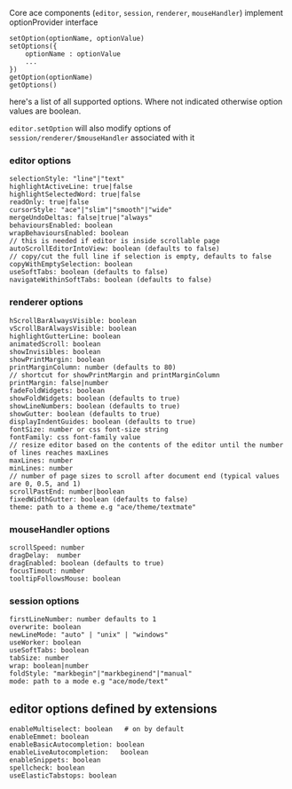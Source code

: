 Core ace components (`editor`, `session`, `renderer`, `mouseHandler`) implement optionProvider interface

    setOption(optionName, optionValue)
    setOptions({
        optionName : optionValue
        ...
    })
    getOption(optionName)
    getOptions()

here's a list of all supported options. Where not indicated otherwise option values are boolean.

`editor.setOption` will also modify options of `session/renderer/$mouseHandler` associated with it


### editor options

    selectionStyle: "line"|"text"
    highlightActiveLine: true|false
    highlightSelectedWord: true|false
    readOnly: true|false
    cursorStyle: "ace"|"slim"|"smooth"|"wide"
    mergeUndoDeltas: false|true|"always"
    behavioursEnabled: boolean
    wrapBehavioursEnabled: boolean
    // this is needed if editor is inside scrollable page
    autoScrollEditorIntoView: boolean (defaults to false)
    // copy/cut the full line if selection is empty, defaults to false
    copyWithEmptySelection: boolean 
    useSoftTabs: boolean (defaults to false)
    navigateWithinSoftTabs: boolean (defaults to false)
 
### renderer options
 
    hScrollBarAlwaysVisible: boolean
    vScrollBarAlwaysVisible: boolean
    highlightGutterLine: boolean
    animatedScroll: boolean
    showInvisibles: boolean
    showPrintMargin: boolean
    printMarginColumn: number (defaults to 80)
    // shortcut for showPrintMargin and printMarginColumn
    printMargin: false|number 
    fadeFoldWidgets: boolean
    showFoldWidgets: boolean (defaults to true)
    showLineNumbers: boolean (defaults to true)
    showGutter: boolean (defaults to true)
    displayIndentGuides: boolean (defaults to true)
    fontSize: number or css font-size string
    fontFamily: css font-family value
    // resize editor based on the contents of the editor until the number of lines reaches maxLines
    maxLines: number
    minLines: number
    // number of page sizes to scroll after document end (typical values are 0, 0.5, and 1)
    scrollPastEnd: number|boolean
    fixedWidthGutter: boolean (defaults to false)
    theme: path to a theme e.g "ace/theme/textmate"
 

### mouseHandler options
 
    scrollSpeed: number
    dragDelay:  number
    dragEnabled: boolean (defaults to true)
    focusTimout: number
    tooltipFollowsMouse: boolean
 
### session options
 
    firstLineNumber: number defaults to 1
    overwrite: boolean
    newLineMode: "auto" | "unix" | "windows"
    useWorker: boolean
    useSoftTabs: boolean
    tabSize: number
    wrap: boolean|number
    foldStyle: "markbegin"|"markbeginend"|"manual"
    mode: path to a mode e.g "ace/mode/text"
 

## editor options defined by extensions
 
    enableMultiselect: boolean   # on by default
    enableEmmet: boolean
    enableBasicAutocompletion: boolean
    enableLiveAutocompletion:   boolean
    enableSnippets: boolean
    spellcheck: boolean
    useElasticTabstops: boolean
 
